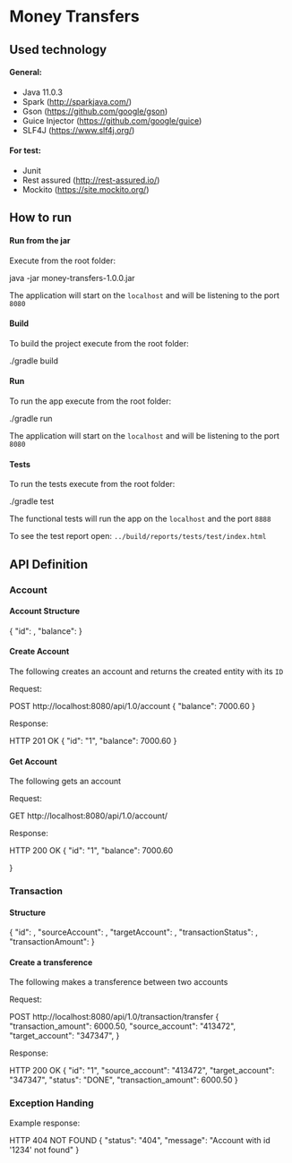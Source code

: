 # Money Transfers

## Used technology

#### General:

- Java 11.0.3
- Spark (http://sparkjava.com/)
- Gson (https://github.com/google/gson)
- Guice Injector (https://github.com/google/guice)
- SLF4J (https://www.slf4j.org/)

#### For test:  
- Junit
- Rest assured (http://rest-assured.io/)
- Mockito (https://site.mockito.org/)



## How to run

#### Run from the jar

Execute from the root folder:

java -jar money-transfers-1.0.0.jar

The application will start on the `localhost` and will be listening to the port `8080`


#### Build
To build the project execute from the root folder:

./gradle build

#### Run
To run the app execute from the root folder:

./gradle run


The application will start on the `localhost` and will be listening to the port `8080`


#### Tests
To run the tests execute from the root folder:

./gradle test

The functional tests will run the app on the `localhost` and the port `8888`

To see the test report open:
`../build/reports/tests/test/index.html`



## API Definition

### Account

#### Account Structure
{
"id": <string>,
"balance": <number>
}


#### Create Account

The following creates an account and returns the created entity with its `ID` 

Request:

POST http://localhost:8080/api/1.0/account
{
"balance": 7000.60
}

Response:

HTTP 201 OK
{
"id": "1",
"balance": 7000.60
}


#### Get Account

The following gets an account

Request:

GET http://localhost:8080/api/1.0/account/<id>

Response:

HTTP 200 OK
{
"id": "1",
"balance": 7000.60

}


### Transaction

#### Structure
{
"id": <string>,
"sourceAccount": <string>,
"targetAccount": <string>,
"transactionStatus": <TransactionStatus>,
"transactionAmount": <number>
}


#### Create a transference

The following makes a transference between two accounts

Request:

POST http://localhost:8080/api/1.0/transaction/transfer
{
"transaction_amount": 6000.50,
"source_account": "413472",
"target_account": "347347",
}  

Response:

HTTP 200 OK
{
"id": "1",
"source_account": "413472",
"target_account": "347347",
"status": "DONE",
"transaction_amount": 6000.50
}


### Exception Handing

Example response:

HTTP 404 NOT FOUND 
{
"status": "404",
"message": "Account with id '1234' not found"
}    
